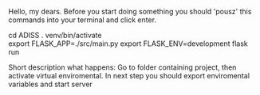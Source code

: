 Hello, my dears.
Before you start doing something you should 'pousz' this commands into your terminal and click enter.

cd ADISS
. venv/bin/activate                     
export FLASK_APP=./src/main.py
export FLASK_ENV=development
flask run 

Short description what happens:
Go to folder containing project, then activate virtual enviromental.
In next step you should export enviromental variables and start server